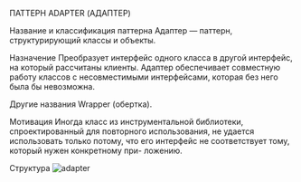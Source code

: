ПАТТЕРН ADAPTER (АДАПТЕР)

Название и классификация паттерна
Адаптер — паттерн, структурирующий классы и объекты.

Назначение
Преобразует интерфейс одного класса в другой интерфейс, на который
рассчитаны клиенты. Адаптер обеспечивает совместную работу классов
с несовместимыми интерфейсами, которая без него была бы невозможна.

Другие названия
Wrapper (обертка).

Мотивация
Иногда класс из инструментальной библиотеки, спроектированный для
повторного использования, не удается использовать только потому, что
его интерфейс не соответствует тому, который нужен конкретному при-
ложению.

Структура
![adapter](/images/adapter.png)